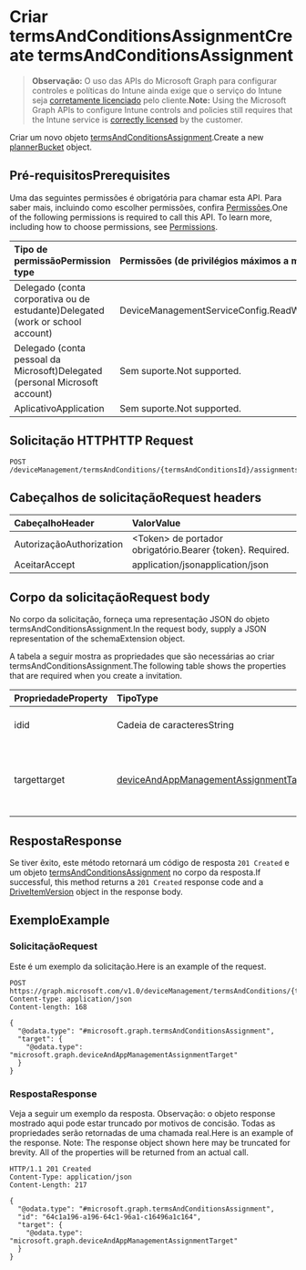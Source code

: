 # <a name="create-termsandconditionsassignment"></a><span data-ttu-id="d75bf-101">Criar termsAndConditionsAssignment</span><span class="sxs-lookup"><span data-stu-id="d75bf-101">Create termsAndConditionsAssignment</span></span>

> <span data-ttu-id="d75bf-102">**Observação:** O uso das APIs do Microsoft Graph para configurar controles e políticas do Intune ainda exige que o serviço do Intune seja [corretamente licenciado](https://go.microsoft.com/fwlink/?linkid=839381) pelo cliente.</span><span class="sxs-lookup"><span data-stu-id="d75bf-102">**Note:** Using the Microsoft Graph APIs to configure Intune controls and policies still requires that the Intune service is [correctly licensed](https://go.microsoft.com/fwlink/?linkid=839381) by the customer.</span></span>

<span data-ttu-id="d75bf-103">Criar um novo objeto [termsAndConditionsAssignment](../resources/intune_companyterms_termsandconditionsassignment.md).</span><span class="sxs-lookup"><span data-stu-id="d75bf-103">Create a new [plannerBucket](../resources/intune_companyterms_termsandconditionsassignment.md) object.</span></span>
## <a name="prerequisites"></a><span data-ttu-id="d75bf-104">Pré-requisitos</span><span class="sxs-lookup"><span data-stu-id="d75bf-104">Prerequisites</span></span>
<span data-ttu-id="d75bf-p101">Uma das seguintes permissões é obrigatória para chamar esta API. Para saber mais, incluindo como escolher permissões, confira [Permissões](../../../concepts/permissions_reference.md).</span><span class="sxs-lookup"><span data-stu-id="d75bf-p101">One of the following permissions is required to call this API. To learn more, including how to choose permissions, see [Permissions](../../../concepts/permissions_reference.md).</span></span>

|<span data-ttu-id="d75bf-107">Tipo de permissão</span><span class="sxs-lookup"><span data-stu-id="d75bf-107">Permission type</span></span>|<span data-ttu-id="d75bf-108">Permissões (de privilégios máximos a mínimos)</span><span class="sxs-lookup"><span data-stu-id="d75bf-108">Permissions (from least to most privileged)</span></span>|
|:---|:---|
|<span data-ttu-id="d75bf-109">Delegado (conta corporativa ou de estudante)</span><span class="sxs-lookup"><span data-stu-id="d75bf-109">Delegated (work or school account)</span></span>|<span data-ttu-id="d75bf-110">DeviceManagementServiceConfig.ReadWrite.All</span><span class="sxs-lookup"><span data-stu-id="d75bf-110">DeviceManagementServiceConfig.ReadWrite.All</span></span>|
|<span data-ttu-id="d75bf-111">Delegado (conta pessoal da Microsoft)</span><span class="sxs-lookup"><span data-stu-id="d75bf-111">Delegated (personal Microsoft account)</span></span>|<span data-ttu-id="d75bf-112">Sem suporte.</span><span class="sxs-lookup"><span data-stu-id="d75bf-112">Not supported.</span></span>|
|<span data-ttu-id="d75bf-113">Aplicativo</span><span class="sxs-lookup"><span data-stu-id="d75bf-113">Application</span></span>|<span data-ttu-id="d75bf-114">Sem suporte.</span><span class="sxs-lookup"><span data-stu-id="d75bf-114">Not supported.</span></span>|

## <a name="http-request"></a><span data-ttu-id="d75bf-115">Solicitação HTTP</span><span class="sxs-lookup"><span data-stu-id="d75bf-115">HTTP Request</span></span>
<!-- {
  "blockType": "ignored"
}
-->
``` http
POST /deviceManagement/termsAndConditions/{termsAndConditionsId}/assignments
```

## <a name="request-headers"></a><span data-ttu-id="d75bf-116">Cabeçalhos de solicitação</span><span class="sxs-lookup"><span data-stu-id="d75bf-116">Request headers</span></span>
|<span data-ttu-id="d75bf-117">Cabeçalho</span><span class="sxs-lookup"><span data-stu-id="d75bf-117">Header</span></span>|<span data-ttu-id="d75bf-118">Valor</span><span class="sxs-lookup"><span data-stu-id="d75bf-118">Value</span></span>|
|:---|:---|
|<span data-ttu-id="d75bf-119">Autorização</span><span class="sxs-lookup"><span data-stu-id="d75bf-119">Authorization</span></span>|<span data-ttu-id="d75bf-120">&lt;Token&gt; de portador obrigatório.</span><span class="sxs-lookup"><span data-stu-id="d75bf-120">Bearer {token}. Required.</span></span>|
|<span data-ttu-id="d75bf-121">Aceitar</span><span class="sxs-lookup"><span data-stu-id="d75bf-121">Accept</span></span>|<span data-ttu-id="d75bf-122">application/json</span><span class="sxs-lookup"><span data-stu-id="d75bf-122">application/json</span></span>|

## <a name="request-body"></a><span data-ttu-id="d75bf-123">Corpo da solicitação</span><span class="sxs-lookup"><span data-stu-id="d75bf-123">Request body</span></span>
<span data-ttu-id="d75bf-124">No corpo da solicitação, forneça uma representação JSON do objeto termsAndConditionsAssignment.</span><span class="sxs-lookup"><span data-stu-id="d75bf-124">In the request body, supply a JSON representation of the schemaExtension object.</span></span>

<span data-ttu-id="d75bf-125">A tabela a seguir mostra as propriedades que são necessárias ao criar termsAndConditionsAssignment.</span><span class="sxs-lookup"><span data-stu-id="d75bf-125">The following table shows the properties that are required when you create a invitation.</span></span>

|<span data-ttu-id="d75bf-126">Propriedade</span><span class="sxs-lookup"><span data-stu-id="d75bf-126">Property</span></span>|<span data-ttu-id="d75bf-127">Tipo</span><span class="sxs-lookup"><span data-stu-id="d75bf-127">Type</span></span>|<span data-ttu-id="d75bf-128">Descrição</span><span class="sxs-lookup"><span data-stu-id="d75bf-128">Description</span></span>|
|:---|:---|:---|
|<span data-ttu-id="d75bf-129">id</span><span class="sxs-lookup"><span data-stu-id="d75bf-129">id</span></span>|<span data-ttu-id="d75bf-130">Cadeia de caracteres</span><span class="sxs-lookup"><span data-stu-id="d75bf-130">String</span></span>|<span data-ttu-id="d75bf-131">Identificador exclusivo da entidade.</span><span class="sxs-lookup"><span data-stu-id="d75bf-131">Unique identifier of the entity.</span></span>|
|<span data-ttu-id="d75bf-132">target</span><span class="sxs-lookup"><span data-stu-id="d75bf-132">target</span></span>|[<span data-ttu-id="d75bf-133">deviceAndAppManagementAssignmentTarget</span><span class="sxs-lookup"><span data-stu-id="d75bf-133">deviceAndAppManagementAssignmentTarget</span></span>](../resources/intune_companyterms_deviceandappmanagementassignmenttarget.md)|<span data-ttu-id="d75bf-134">Destino de atribuição ao qual a política de T&C foi designada.</span><span class="sxs-lookup"><span data-stu-id="d75bf-134">Assignment target that the T&C policy is assigned to.</span></span>|



## <a name="response"></a><span data-ttu-id="d75bf-135">Resposta</span><span class="sxs-lookup"><span data-stu-id="d75bf-135">Response</span></span>
<span data-ttu-id="d75bf-136">Se tiver êxito, este método retornará um código de resposta `201 Created` e um objeto [termsAndConditionsAssignment](../resources/intune_companyterms_termsandconditionsassignment.md) no corpo da resposta.</span><span class="sxs-lookup"><span data-stu-id="d75bf-136">If successful, this method returns a `201 Created` response code and a [DriveItemVersion](../resources/intune_companyterms_termsandconditionsassignment.md) object in the response body.</span></span>

## <a name="example"></a><span data-ttu-id="d75bf-137">Exemplo</span><span class="sxs-lookup"><span data-stu-id="d75bf-137">Example</span></span>
### <a name="request"></a><span data-ttu-id="d75bf-138">Solicitação</span><span class="sxs-lookup"><span data-stu-id="d75bf-138">Request</span></span>
<span data-ttu-id="d75bf-139">Este é um exemplo da solicitação.</span><span class="sxs-lookup"><span data-stu-id="d75bf-139">Here is an example of the request.</span></span>
``` http
POST https://graph.microsoft.com/v1.0/deviceManagement/termsAndConditions/{termsAndConditionsId}/assignments
Content-type: application/json
Content-length: 168

{
  "@odata.type": "#microsoft.graph.termsAndConditionsAssignment",
  "target": {
    "@odata.type": "microsoft.graph.deviceAndAppManagementAssignmentTarget"
  }
}
```

### <a name="response"></a><span data-ttu-id="d75bf-140">Resposta</span><span class="sxs-lookup"><span data-stu-id="d75bf-140">Response</span></span>
<span data-ttu-id="d75bf-p102">Veja a seguir um exemplo da resposta. Observação: o objeto response mostrado aqui pode estar truncado por motivos de concisão. Todas as propriedades serão retornadas de uma chamada real.</span><span class="sxs-lookup"><span data-stu-id="d75bf-p102">Here is an example of the response. Note: The response object shown here may be truncated for brevity. All of the properties will be returned from an actual call.</span></span>
``` http
HTTP/1.1 201 Created
Content-Type: application/json
Content-Length: 217

{
  "@odata.type": "#microsoft.graph.termsAndConditionsAssignment",
  "id": "64c1a196-a196-64c1-96a1-c16496a1c164",
  "target": {
    "@odata.type": "microsoft.graph.deviceAndAppManagementAssignmentTarget"
  }
}
```



